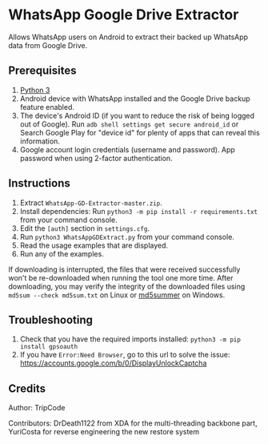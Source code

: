 WhatsApp Google Drive Extractor
===============================

Allows WhatsApp users on Android to extract their backed up WhatsApp data
from Google Drive.


Prerequisites
-------------

 1. [Python 3][PYTHON]
 2. Android device with WhatsApp installed and the Google Drive backup
    feature enabled.
 3. The device's Android ID (if you want to reduce the risk of being logged
    out of Google). Run `adb shell settings get secure android_id` or Search Google Play for "device id" for plenty of apps
    that can reveal this information.
 4. Google account login credentials (username and password). App password
    when using 2-factor authentication.


Instructions
------------

 1. Extract `WhatsApp-GD-Extractor-master.zip`.
 2. Install dependencies: Run `python3 -m pip install -r requirements.txt`
    from your command console.
 3. Edit the `[auth]` section in `settings.cfg`.
 4. Run `python3 WhatsAppGDExtract.py` from your command console.
 5. Read the usage examples that are displayed.
 6. Run any of the examples.

If downloading is interrupted, the files that were received successfully
won't be re-downloaded when running the tool one more time. After
downloading, you may verify the integrity of the downloaded files using
`md5sum --check md5sum.txt` on Linux or [md5summer][MD5SUMMER] on Windows.


Troubleshooting
---------------

 1. Check that you have the required imports installed: `python3 -m pip
    install gpsoauth`
 2. If you have `Error:Need Browser`, go to this url to solve the issue:
    https://accounts.google.com/b/0/DisplayUnlockCaptcha


Credits
-------

Author: TripCode

Contributors: DrDeath1122 from XDA for the multi-threading backbone part,
YuriCosta for reverse engineering the new restore system


[MD5SUMMER]: http://md5summer.org/
[PYTHON]: https://www.python.org/downloads/
